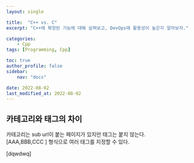 ```yaml
---
layout: single

title:  "C++ vs. C"
excerpt: "C++에 확장된 기능에 대해 살펴보고, DevOps에 활용성이 높은지 알아보자."

categories:
    - Cpp
tags: [Programming, Cpp]

toc: true
author_profile: false
sidebar:
    nav: "docs"

date: 2022-08-02
last_modified_at: 2022-08-02
---
```


## 카테고리와 태그의 차이
카테고리는 sub url이 붙는 페이지가 있지만 태그는 붙지 않는다.
<br>
\[AAA,BBB,CCC \] 형식으로 여러 태그를 지정할 수 있다.
<p>[dqwdwq]</p>
